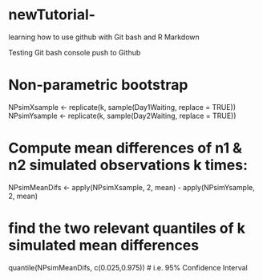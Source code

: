 # newTutorial-
learning how to use github with Git bash and R Markdown

Testing Git bash console push to Github 
# Non-parametric bootstrap

NPsimXsample <- replicate(k, sample(Day1Waiting, replace = TRUE))
NPsimYsample <- replicate(k, sample(Day2Waiting, replace = TRUE))

# Compute mean differences of n1 & n2 simulated observations k times:

NPsimMeanDifs <- apply(NPsimXsample, 2, mean) - apply(NPsimYsample, 2, mean)

# find the two relevant quantiles of k simulated mean differences


quantile(NPsimMeanDifs, c(0.025,0.975))    # i.e. 95% Confidence Interval

